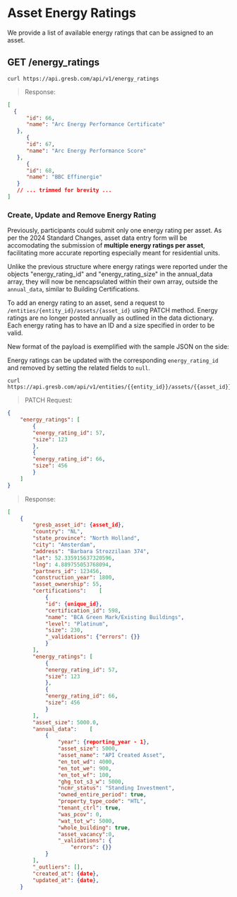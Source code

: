 # Asset Energy Ratings


We provide a list of available energy ratings that can be assigned to an asset.

## GET /energy_ratings

```shell
curl https://api.gresb.com/api/v1/energy_ratings
```

> Response:

```json
[
  {
      "id": 66,
      "name": "Arc Energy Performance Certificate"
   },
      {
      "id": 67,
      "name": "Arc Energy Performance Score"
   },
      {
      "id": 68,
      "name": "BBC Effinergie"
   }
   // ... trimmed for brevity ...
]
```

### Create, Update and Remove Energy Rating

Previously, participants could submit only one energy rating per asset. As per the 2024 Standard Changes, asset data entry form will be accomodating the submission of **multiple energy ratings per asset**, facilitating more accurate reporting especially meant for residential units.

Unlike the previous structure where energy ratings were reported under the objects "energy_rating_id" and "energy_rating_size" in the annual_data array, they will now be nencapsulated within their own array, outside the `annual_data`, similar to Building Certifications.

To add an energy rating to an asset, send a request to `/entities/{entity_id}/assets/{asset_id}` using PATCH method. Energy ratings are no longer posted annually as outlined in the data dictionary. Each energy rating has to have an ID and a size specified in order to be valid.

New format of the payload is exemplified with the sample JSON on the side:

Energy ratings can be updated with the corresponding `energy_rating_id` and removed by setting the related fields to `null`.

```shell
curl https://api.gresb.com/api/v1/entities/{{entity_id}}/assets/{{asset_id}}
```
> PATCH Request:

```json
{
    "energy_ratings": [
        {
        "energy_rating_id": 57,
        "size": 123
        },
        {
        "energy_rating_id": 66,
        "size": 456
        }
    ]
}
```

> Response:

```json
[
    {
        "gresb_asset_id": {asset_id},
        "country": "NL",
        "state_province": "North Holland",
        "city": "Amsterdam",
        "address": "Barbara Strozzilaan 374",
        "lat": 52.335915637320596,
        "lng": 4.889755053768094,
        "partners_id": 123456,
        "construction_year": 1800,
        "asset_ownership": 55,
        "certifications":    [
            {
            "id": {unique_id},
            "certification_id": 598,
            "name": "BCA Green Mark/Existing Buildings",
            "level": "Platinum",
            "size": 230,
            "_validations": {"errors": {}}
            }
        ],
        "energy_ratings": [
            {
            "energy_rating_id": 57,
            "size": 123
            },
            {
            "energy_rating_id": 66,
            "size": 456
            }
        ],
        "asset_size": 5000.0,
        "annual_data":    [
            {
                "year": {reporting_year - 1},
                "asset_size": 5000,
                "asset_name": "API Created Asset",
                "en_tot_wd": 4000,
                "en_tot_we": 900,
                "en_tot_wf": 100,
                "ghg_tot_s3_w": 5000,
                "ncmr_status": "Standing Investment",
                "owned_entire_period": true,
                "property_type_code": "HTL",
                "tenant_ctrl": true,
                "was_pcov": 0,
                "wat_tot_w": 5000,
                "whole_building": true,
                "asset_vacancy":0,
                "_validations": {
                    "errors": {}}
            }
        ],
        "_outliers": [],
        "created_at": {date},
        "updated_at": {date},
    }
```
